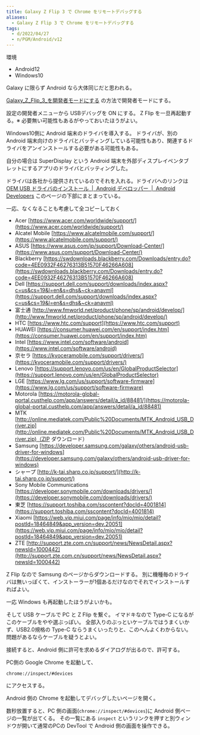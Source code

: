 ```yaml
---
title: Galaxy Z Flip 3 で Chrome をリモートデバッグする
aliases:
  - Galaxy Z Flip 3 で Chrome をリモートデバッグする
tags:
  - d/2022/04/27
  - n/PGM/Android/v12
---
```


環境

- Android12
- Windows10



Galaxy に限らず Android なら大体同じだと思われる。

[Galaxy_Z_Flip_3_を開発者モードにする](Galaxy_Z_Flip_3_を開発者モードにする.md) の方法で開発者モードにする。


設定の開発者メニューから USBデバッグを ON にする。
Z Flip を一旦再起動する。※ 必要無い可能性もあるがやっておいたほうがよい。

Windows10側に Android 端末のドライバを導入する。
ドライバが、別の Android 端末向けのドライバとバッティングしている可能性もあり、関連するドライバをアンインストールする必要がある可能性もある。

自分の場合は SuperDisplay という Android 端末を外部ディスプレイペンタブレットにするアプリのドライバとバッティングした。

ドライバは各社から提供されているのでそれを入れる。ドライバへのリンクは [OEM USB ドライバのインストール  \|  Android デベロッパー  \|  Android Developers](https://developer.android.com/studio/run/oem-usb) このページの下部にまとまっている。


一応、なくなることも考慮して全コピーしておく

- Acer [https://www.acer.com/worldwide/support/](https://www.acer.com/worldwide/support/)
- Alcatel Mobile [https://www.alcatelmobile.com/support/](https://www.alcatelmobile.com/support/)
- ASUS [https://www.asus.com/jp/support/Download-Center/](https://www.asus.com/support/Download-Center/)
- Blackberry [https://swdownloads.blackberry.com/Downloads/entry.do?code=4EE0932F46276313B51570F46266A608](https://swdownloads.blackberry.com/Downloads/entry.do?code=4EE0932F46276313B51570F46266A608)
- Dell [https://support.dell.com/support/downloads/index.aspx?c=us&cs=19&l=en&s=dhs&~ck=anavml](https://support.dell.com/support/downloads/index.aspx?c=us&cs=19&l=en&s=dhs&~ck=anavml)
- 富士通 [http://www.fmworld.net/product/phone/sp/android/develop/](http://www.fmworld.net/product/phone/sp/android/develop/)
- HTC [https://www.htc.com/support](https://www.htc.com/support)
- HUAWEI [https://consumer.huawei.com/en/support/index.htm](https://consumer.huawei.com/en/support/index.htm)
- Intel [https://www.intel.com/software/android](https://www.intel.com/software/android)
- 京セラ [https://kyoceramobile.com/support/drivers/](https://kyoceramobile.com/support/drivers/)
- Lenovo [https://support.lenovo.com/us/en/GlobalProductSelector](https://support.lenovo.com/us/en/GlobalProductSelector)
- LGE [https://www.lg.com/us/support/software-firmware](https://www.lg.com/us/support/software-firmware)
- Motorola [https://motorola-global-portal.custhelp.com/app/answers/detail/a_id/88481/](https://motorola-global-portal.custhelp.com/app/answers/detail/a_id/88481)
- MTK [http://online.mediatek.com/Public%20Documents/MTK_Android_USB_Driver.zip](http://online.mediatek.com/Public%20Documents/MTK_Android_USB_Driver.zip)（ZIP ダウンロード）
- Samsung [https://developer.samsung.com/galaxy/others/android-usb-driver-for-windows](https://developer.samsung.com/galaxy/others/android-usb-driver-for-windows)
- シャープ [http://k-tai.sharp.co.jp/support/](http://k-tai.sharp.co.jp/support/)
- Sony Mobile Communications [https://developer.sonymobile.com/downloads/drivers/](https://developer.sonymobile.com/downloads/drivers/)
- 東芝 [https://support.toshiba.com/sscontent?docId=4001814](https://support.toshiba.com/sscontent?docId=4001814)
- Xiaomi [https://web.vip.miui.com/page/info/mio/mio/detail?postId=18464849&app_version=dev.20051](https://web.vip.miui.com/page/info/mio/mio/detail?postId=18464849&app_version=dev.20051)
- ZTE [http://support.zte.com.cn/support/news/NewsDetail.aspx?newsId=1000442](http://support.zte.com.cn/support/news/NewsDetail.aspx?newsId=1000442)

Z Flip なので Samsung のページからダウンロードする。
別に機種毎のドライバは無いっぽくて、インストーラーが1個あるだけなのでそれでインストールすればよい。

一応 Windows も再起動したほうがよいかも。

そして USB ケーブルで PC と Z Flip を繋ぐ。
イマドキなので Type-C になるがこのケーブルをやや選ぶっぽい。
全部入りのぶっといケーブルではうまくいかず、USB2.0規格の Type-C ならうまくいったりと、このへんよくわからない。
問題があるならケーブルを疑うとよい。

接続すると、Android 側に許可を求めるダイアログが出るので、許可する。


PC側の Google Chrome を起動して、

```
chrome://inspect/#devices
```

にアクセスする。

Android 側の Chrome を起動してデバッグしたいページを開く。

数秒放置すると、PC 側の画面(`chrome://inspect/#devices`)に Android 側ページの一覧が出てくる。
その一覧にある `inspect` というリンクを押すと別ウィンドウが開いて通常のPCの DevTool で Android 側の画面を操作できる。



















